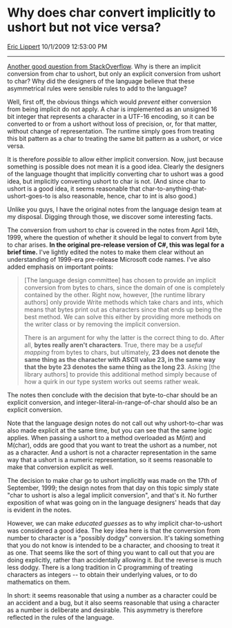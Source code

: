 <div id="page">

# Why does char convert implicitly to ushort but not vice versa?

[Eric Lippert](https://social.msdn.microsoft.com/profile/Eric%20Lippert) 10/1/2009 12:53:00 PM

-----

<div id="content">

<div class="mine">

[Another good question from StackOverflow](http://stackoverflow.com/questions/1503430/implicit-type-cast-in-c/1504959#1504959). Why is there an implicit conversion from char to ushort, but only an explicit conversion from ushort to char? Why did the designers of the language believe that these asymmetrical rules were sensible rules to add to the language?

Well, first off, the obvious things which would *prevent* either conversion from being implicit do not apply. A char is implemented as an unsigned 16 bit integer that represents a character in a UTF-16 encoding, so it can be converted to or from a ushort without loss of precision, or, for that matter, without change of representation. The runtime simply goes from treating this bit pattern as a char to treating the same bit pattern as a ushort, or vice versa.

It is therefore *possible* to allow either implicit conversion. Now, just because something is possible does not mean it is a good idea. Clearly the designers of the language thought that implicitly converting char to ushort was a good idea, but implicitly converting ushort to char is not. (And since char to ushort is a good idea, it seems reasonable that char-to-anything-that-ushort-goes-to is also reasonable, hence, char to int is also good.)

Unlike you guys, I have the original notes from the language design team at my disposal. Digging through those, we discover some interesting facts.

The conversion from ushort to char is covered in the notes from April 14th, 1999, where the question of whether it should be legal to convert from byte to char arises. **In the original pre-release version of C\#, this was legal for a brief time.** I've lightly edited the notes to make them clear without an understanding of 1999-era pre-release Microsoft code names. I've also added emphasis on important points:

> \[The language design committee\] has chosen to provide an implicit conversion from bytes to chars, since the domain of one is completely contained by the other. Right now, however, \[the runtime library authors\] only provide Write methods which take chars and ints, which means that bytes print out as characters since that ends up being the best method. We can solve this either by providing more methods on the writer class or by removing the implicit conversion.
> 
> There is an argument for why the latter is the correct thing to do. After all, **bytes really aren't characters**. True, there may be a *useful mapping* from bytes to chars, but ultimately, **23 does not denote the same thing as the character with ASCII value 23, in the same way that the byte 23 denotes the same thing as the long 23**. Asking \[the library authors\] to provide this additional method simply because of how a quirk in our type system works out seems rather weak.

The notes then conclude with the decision that byte-to-char should be an explicit conversion, and integer-literal-in-range-of-char should also be an explicit conversion.

Note that the language design notes do not call out why ushort-to-char was also made explicit at the same time, but you can see that the same logic applies. When passing a ushort to a method overloaded as M(int) and M(char), odds are good that you want to treat the ushort as a number, not as a character. And a ushort is not a character representation in the same way that a ushort is a numeric representation, so it seems reasonable to make that conversion explicit as well.

The decision to make char go to ushort implicitly was made on the 17th of September, 1999; the design notes from that day on this topic simply state "char to ushort is also a legal implicit conversion", and that's it. No further exposition of what was going on in the language designers' heads that day is evident in the notes.

However, we can make *educated guesses* as to why implicit char-to-ushort was considered a good idea. The key idea here is that the conversion from number to character is a "possibly dodgy" conversion. It's taking something that you do not know is intended to be a character, and choosing to treat it as one. That seems like the sort of thing you want to call out that you are doing explicitly, rather than accidentally allowing it. But the reverse is much less dodgy. There is a long tradition in C programming of treating characters as integers -- to obtain their underlying values, or to do mathematics on them.

In short: it seems reasonable that using a number as a character could be an accident and a bug, but it also seems reasonable that using a character as a number is deliberate and desirable. This asymmetry is therefore reflected in the rules of the language.

</div>

</div>

</div>

